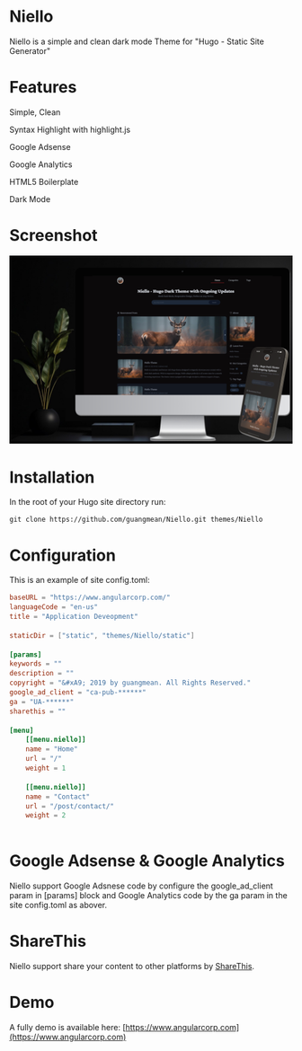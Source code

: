 # Niello
Niello is a simple and clean dark mode Theme for "Hugo - Static Site Generator"


# Features

Simple, Clean

Syntax Highlight with highlight.js

Google Adsense

Google Analytics

HTML5 Boilerplate

Dark Mode


# Screenshot
![Theme Screenshot](https://raw.githubusercontent.com/guangmean/Niello/master/images/theme_sc_home.png)

# Installation

In the root of your Hugo site directory run:

```shell
git clone https://github.com/guangmean/Niello.git themes/Niello
```

# Configuration
This is an example of site config.toml:

```toml
baseURL = "https://www.angularcorp.com/"
languageCode = "en-us"
title = "Application Deveopment"

staticDir = ["static", "themes/Niello/static"]

[params]
keywords = ""
description = ""
copyright = "&#xA9; 2019 by guangmean. All Rights Reserved."
google_ad_client = "ca-pub-******"
ga = "UA-******"
sharethis = ""

[menu]
    [[menu.niello]]
    name = "Home"
    url = "/"
    weight = 1

    [[menu.niello]]
    name = "Contact"
    url = "/post/contact/"
    weight = 2
    
```

# Google Adsense & Google Analytics
Niello support Google Adsnese code by configure the google_ad_client param in [params] block and Google Analytics code by the ga param in the site config.toml as abover. 

# ShareThis
Niello support share your content to other platforms by [ShareThis](https://sharethis.com).

# Demo

A fully demo is available here:	[https://www.angularcorp.com](https://www.angularcorp.com) 


